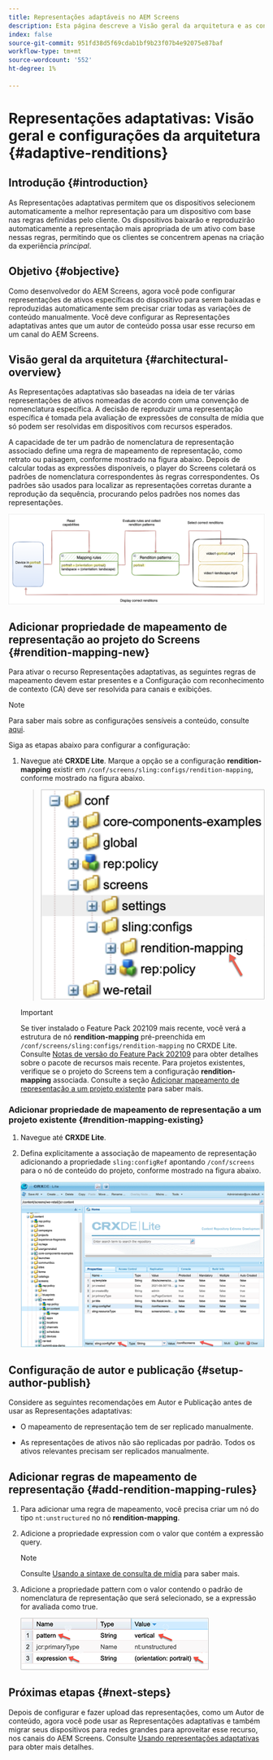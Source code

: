 ```yaml
---
title: Representações adaptáveis no AEM Screens
description: Esta página descreve a Visão geral da arquitetura e as configurações para representações adaptativas no AEM Screens.
index: false
source-git-commit: 951fd38d5f69cdab1bf9b23f07b4e92075e87baf
workflow-type: tm+mt
source-wordcount: '552'
ht-degree: 1%

---
```



# Representações adaptativas: Visão geral e configurações da arquitetura {#adaptive-renditions}

## Introdução {#introduction}

As Representações adaptativas permitem que os dispositivos selecionem automaticamente a melhor representação para um dispositivo com base nas regras definidas pelo cliente. Os dispositivos baixarão e reproduzirão automaticamente a representação mais apropriada de um ativo com base nessas regras, permitindo que os clientes se concentrem apenas na criação da experiência *principal*.

## Objetivo {#objective}

Como desenvolvedor do AEM Screens, agora você pode configurar representações de ativos específicas do dispositivo para serem baixadas e reproduzidas automaticamente sem precisar criar todas as variações de conteúdo manualmente. Você deve configurar as Representações adaptativas antes que um autor de conteúdo possa usar esse recurso em um canal do AEM Screens.

## Visão geral da arquitetura {#architectural-overview}

As Representações adaptativas são baseadas na ideia de ter várias representações de ativos nomeadas de acordo com uma convenção de nomenclatura específica. A decisão de reproduzir uma representação específica é tomada pela avaliação de expressões de consulta de mídia que só podem ser resolvidas em dispositivos com recursos esperados.

A capacidade de ter um padrão de nomenclatura de representação associado define uma regra de mapeamento de representação, como retrato ou paisagem, conforme mostrado na figura abaixo. Depois de calcular todas as expressões disponíveis, o player do Screens coletará os padrões de nomenclatura correspondentes às regras correspondentes. Os padrões são usados para localizar as representações corretas durante a reprodução da sequência, procurando pelos padrões nos nomes das representações.

![imagem](/help/user-guide/assets/adaptive-renditions/adaptive-renditions.png)

## Adicionar propriedade de mapeamento de representação ao projeto do Screens {#rendition-mapping-new}

Para ativar o recurso Representações adaptativas, as seguintes regras de mapeamento devem estar presentes e a Configuração com reconhecimento de contexto (CA) deve ser resolvida para canais e exibições.

>[!NOTE]
>Para saber mais sobre as configurações sensíveis a conteúdo, consulte [aqui](https://sling.apache.org/documentation/bundles/context-aware-configuration/context-aware-configuration.html).

Siga as etapas abaixo para configurar a configuração:

1. Navegue até **CRXDE Lite**. Marque a opção se a configuração **rendition-mapping** existir em `/conf/screens/sling:configs/rendition-mapping`, conforme mostrado na figura abaixo.

   >![imagem](/help/user-guide/assets/adaptive-renditions/mapping-rules1.png)

   >[!IMPORTANT]
   >Se tiver instalado o Feature Pack 202109 mais recente, você verá a estrutura de nó **rendition-mapping** pré-preenchida em `/conf/screens/sling:configs/rendition-mapping` no CRXDE Lite. Consulte [Notas de versão do Feature Pack 202109](/help/user-guide/release-notes-fp-202109.md) para obter detalhes sobre o pacote de recursos mais recente.
   >Para projetos existentes, verifique se o projeto do Screens tem a configuração **rendition-mapping** associada. Consulte a seção [Adicionar mapeamento de representação a um projeto existente](#rendition-mapping-existing) para saber mais.

### Adicionar propriedade de mapeamento de representação a um projeto existente {#rendition-mapping-existing}

1. Navegue até **CRXDE Lite**.

1. Defina explicitamente a associação de mapeamento de representação adicionando a propriedade `sling:configRef` apontando `/conf/screens` para o nó de conteúdo do projeto, conforme mostrado na figura abaixo.

   ![imagem](/help/user-guide/assets/adaptive-renditions/renditon-mapping2.png)


## Configuração de autor e publicação {#setup-author-publish}

Considere as seguintes recomendações em Autor e Publicação antes de usar as Representações adaptativas:

* O mapeamento de representação tem de ser replicado manualmente.

* As representações de ativos não são replicadas por padrão. Todos os ativos relevantes precisam ser replicados manualmente.

## Adicionar regras de mapeamento de representação {#add-rendition-mapping-rules}

1. Para adicionar uma regra de mapeamento, você precisa criar um nó do tipo `nt:unstructured` no nó **rendition-mapping**.

1. Adicione a propriedade expression com o valor que contém a expressão query.

   >[!NOTE]
   >Consulte [Usando a sintaxe de consulta de mídia](https://developer.mozilla.org/en-US/docs/Web/CSS/Media_Queries/Using_media_queries) para saber mais.

1. Adicione a propriedade pattern com o valor contendo o padrão de nomenclatura de representação que será selecionado, se a expressão for avaliada como true.

   ![imagem](/help/user-guide/assets/adaptive-renditions/mapping-rules4.png)


## Próximas etapas {#next-steps}

Depois de configurar e fazer upload das representações, como um Autor de conteúdo, agora você pode usar as Representações adaptativas e também migrar seus dispositivos para redes grandes para aproveitar esse recurso, nos canais do AEM Screens. Consulte [Usando representações adaptativas](/help/user-guide/using-adaptive-renditions.md) para obter mais detalhes.
